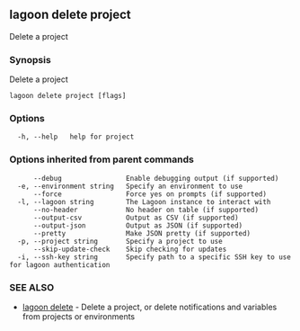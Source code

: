 ## lagoon delete project

Delete a project

### Synopsis

Delete a project

```
lagoon delete project [flags]
```

### Options

```
  -h, --help   help for project
```

### Options inherited from parent commands

```
      --debug                Enable debugging output (if supported)
  -e, --environment string   Specify an environment to use
      --force                Force yes on prompts (if supported)
  -l, --lagoon string        The Lagoon instance to interact with
      --no-header            No header on table (if supported)
      --output-csv           Output as CSV (if supported)
      --output-json          Output as JSON (if supported)
      --pretty               Make JSON pretty (if supported)
  -p, --project string       Specify a project to use
      --skip-update-check    Skip checking for updates
  -i, --ssh-key string       Specify path to a specific SSH key to use for lagoon authentication
```

### SEE ALSO

* [lagoon delete](lagoon_delete.md)	 - Delete a project, or delete notifications and variables from projects or environments

